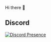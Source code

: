 Hi there 👋

## Discord
[![Discord Presence](https://lanyard.cnrad.dev/api/742474401580318830)](https://discord.com/users/742474401580318830)
